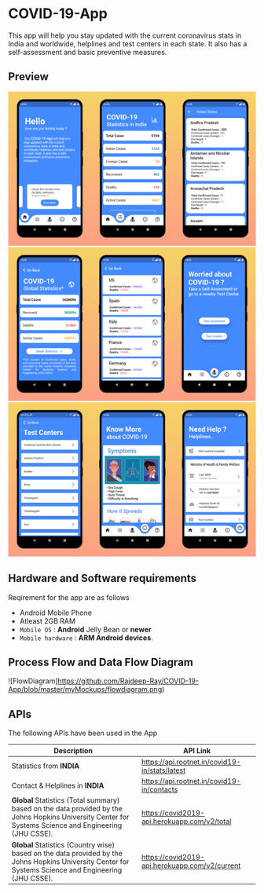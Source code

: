 # COVID-19-App

This app will help you stay updated with the current coronavirus stats in India and worldwide, helplines and test centers in each state. It also has a self-assessment and basic preventive measures.

## Preview

![MockUp1](https://github.com/Rajdeep-Ray/COVID-19-App/blob/master/myMockups/Mockup1.PNG)
![MockUp2](https://github.com/Rajdeep-Ray/COVID-19-App/blob/master/myMockups/Mockup2.PNG)
![MockUp3](https://github.com/Rajdeep-Ray/COVID-19-App/blob/master/myMockups/Mockup3.PNG)

## Hardware and Software requirements

Reqirement for the app are as follows

* Android Mobile Phone
* Atleast 2GB RAM
* `Mobile OS` : **Android** Jelly Bean or **newer**
* `Mobile hardware` : **ARM Android devices**.

## Process Flow and Data Flow Diagram

![FlowDiagram]https://github.com/Rajdeep-Ray/COVID-19-App/blob/master/myMockups/flowdiagram.png)

## APIs

The following APIs have been used in the App

|Description|API Link|
|---|---|
|Statistics from **INDIA**|https://api.rootnet.in/covid19-in/stats/latest|
|Contact & Helplines in **INDIA**|https://api.rootnet.in/covid19-in/contacts|
|**Global** Statistics (Total summary) based on the data provided by the Johns Hopkins University Center for Systems Science and Engineering (JHU CSSE).|https://covid2019-api.herokuapp.com/v2/total|
|**Global** Statistics (Country wise) based on the data provided by the Johns Hopkins University Center for Systems Science and Engineering (JHU CSSE).|https://covid2019-api.herokuapp.com/v2/current|
